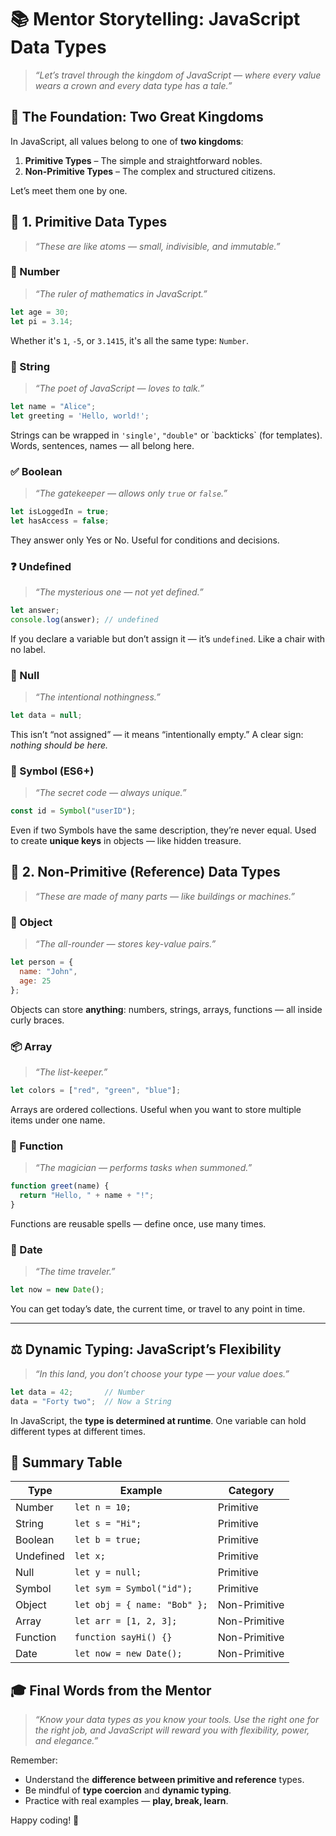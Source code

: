 # 📚 Mentor Storytelling: JavaScript Data Types

> *“Let’s travel through the kingdom of JavaScript — where every value wears a crown and every data type has a tale.”*

## 🧱 The Foundation: Two Great Kingdoms

In JavaScript, all values belong to one of **two kingdoms**:

1. **Primitive Types** – The simple and straightforward nobles.
2. **Non-Primitive Types** – The complex and structured citizens.

Let’s meet them one by one.

## 🏰 1. Primitive Data Types

> *“These are like atoms — small, indivisible, and immutable.”*

### 🔢 Number

> *“The ruler of mathematics in JavaScript.”*

```javascript
let age = 30;
let pi = 3.14;
```

Whether it's `1`, `-5`, or `3.1415`, it's all the same type: `Number`.

### 📝 String

> *“The poet of JavaScript — loves to talk.”*

```javascript
let name = "Alice";
let greeting = 'Hello, world!';
```

Strings can be wrapped in `'single'`, `"double"` or \`backticks\` (for templates).
Words, sentences, names — all belong here.

### ✅ Boolean

> *“The gatekeeper — allows only `true` or `false`.”*

```javascript
let isLoggedIn = true;
let hasAccess = false;
```

They answer only Yes or No. Useful for conditions and decisions.

### ❓ Undefined

> *“The mysterious one — not yet defined.”*

```javascript
let answer;
console.log(answer); // undefined
```

If you declare a variable but don’t assign it — it’s `undefined`. Like a chair with no label.

### 🚫 Null

> *“The intentional nothingness.”*

```javascript
let data = null;
```

This isn’t “not assigned” — it means “intentionally empty.” A clear sign: *nothing should be here.*

### 🧿 Symbol (ES6+)

> *“The secret code — always unique.”*

```javascript
const id = Symbol("userID");
```

Even if two Symbols have the same description, they’re never equal.
Used to create **unique keys** in objects — like hidden treasure.

## 🧩 2. Non-Primitive (Reference) Data Types

> *“These are made of many parts — like buildings or machines.”*

### 🧍 Object

> *“The all-rounder — stores key-value pairs.”*

```javascript
let person = {
  name: "John",
  age: 25
};
```

Objects can store **anything**: numbers, strings, arrays, functions — all inside curly braces.

### 📦 Array

> *“The list-keeper.”*

```javascript
let colors = ["red", "green", "blue"];
```

Arrays are ordered collections. Useful when you want to store multiple items under one name.

### 🧠 Function

> *“The magician — performs tasks when summoned.”*

```javascript
function greet(name) {
  return "Hello, " + name + "!";
}
```

Functions are reusable spells — define once, use many times.

### 📅 Date

> *“The time traveler.”*

```javascript
let now = new Date();
```

You can get today’s date, the current time, or travel to any point in time.

---

## ⚖️ Dynamic Typing: JavaScript’s Flexibility

> *“In this land, you don’t choose your type — your value does.”*

```javascript
let data = 42;       // Number
data = "Forty two";  // Now a String
```

In JavaScript, the **type is determined at runtime**. One variable can hold different types at different times.

## 🧠 Summary Table

| Type      | Example                      | Category      |
| --------- | ---------------------------- | ------------- |
| Number    | `let n = 10;`                | Primitive     |
| String    | `let s = "Hi";`              | Primitive     |
| Boolean   | `let b = true;`              | Primitive     |
| Undefined | `let x;`                     | Primitive     |
| Null      | `let y = null;`              | Primitive     |
| Symbol    | `let sym = Symbol("id");`    | Primitive     |
| Object    | `let obj = { name: "Bob" };` | Non-Primitive |
| Array     | `let arr = [1, 2, 3];`       | Non-Primitive |
| Function  | `function sayHi() {}`        | Non-Primitive |
| Date      | `let now = new Date();`      | Non-Primitive |

## 🎓 Final Words from the Mentor

> *“Know your data types as you know your tools. Use the right one for the right job, and JavaScript will reward you with flexibility, power, and elegance.”*

Remember:

* Understand the **difference between primitive and reference** types.
* Be mindful of **type coercion** and **dynamic typing**.
* Practice with real examples — **play, break, learn**.

Happy coding! 🌟

